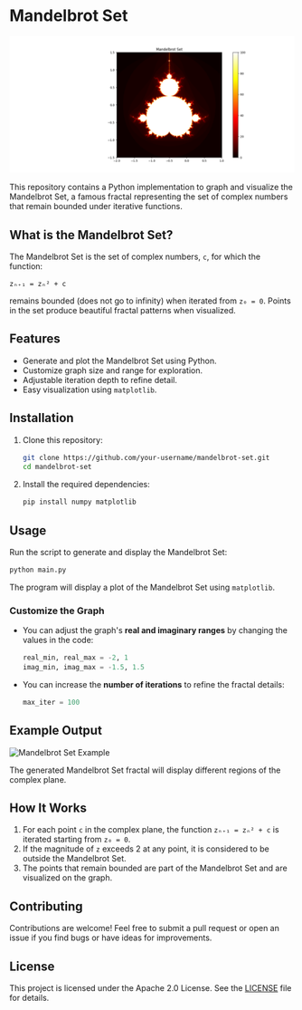 # Mandelbrot Set

![Mandelbrot Set](assets/Mandelbrot.png)

This repository contains a Python implementation to graph and visualize the Mandelbrot Set, a famous fractal representing the set of complex numbers that remain bounded under iterative functions.

## What is the Mandelbrot Set?

The Mandelbrot Set is the set of complex numbers, `c`, for which the function:

```
zₙ₊₁ = zₙ² + c
```

remains bounded (does not go to infinity) when iterated from `z₀ = 0`. Points in the set produce beautiful fractal patterns when visualized.

## Features

- Generate and plot the Mandelbrot Set using Python.
- Customize graph size and range for exploration.
- Adjustable iteration depth to refine detail.
- Easy visualization using `matplotlib`.

## Installation

1. Clone this repository:
   ```bash
   git clone https://github.com/your-username/mandelbrot-set.git
   cd mandelbrot-set
   ```

2. Install the required dependencies:
   ```bash
   pip install numpy matplotlib
   ```

## Usage

Run the script to generate and display the Mandelbrot Set:

```bash
python main.py
```

The program will display a plot of the Mandelbrot Set using `matplotlib`.

### Customize the Graph

- You can adjust the graph's **real and imaginary ranges** by changing the values in the code:
  ```python
  real_min, real_max = -2, 1
  imag_min, imag_max = -1.5, 1.5
  ```
- You can increase the **number of iterations** to refine the fractal details:
  ```python
  max_iter = 100
  ```

## Example Output

![Mandelbrot Set Example](path_to_example_image.png)

The generated Mandelbrot Set fractal will display different regions of the complex plane.

## How It Works

1. For each point `c` in the complex plane, the function `zₙ₊₁ = zₙ² + c` is iterated starting from `z₀ = 0`.
2. If the magnitude of `z` exceeds 2 at any point, it is considered to be outside the Mandelbrot Set.
3. The points that remain bounded are part of the Mandelbrot Set and are visualized on the graph.

## Contributing

Contributions are welcome! Feel free to submit a pull request or open an issue if you find bugs or have ideas for improvements.

## License

This project is licensed under the Apache 2.0 License. See the [LICENSE](LICENSE) file for details.
